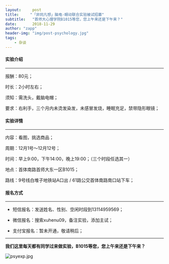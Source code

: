 ```yaml
---
layout:     post
title:     "「非同凡想」脑电-眼动联合实验被试招募"
subtitle:   "首师大心理学院B1015等您，您上午来还是下午来？"
date:       2018-11-29
author: "zapp"
header-img: "img/post-psychology.jpg"
tags:
    - 杂谈
---
```


#### 实验介绍
---

报酬：80元；

时长：2小时左右；

须知：需洗头，戴脑电帽；

要求：右利手，三个月内未烫发染发，未感冒发烧，睡眠充足，禁带隐形眼镜；

#### 实验详情
----

内容：看图，挑选商品；

周期：12月1号～12月12号；

时间：早上9:00，下午14:00，晚上19:00；（三个时段任选其一）

地点：首体南路首师大东一区B1015；

路线：9号线白堆子地铁站A口出 / 61路公交首体南路南口站下车；

#### 报名方式
---

* 短信报名：发送姓名、性别、空闲时段到13114959569；

* 微信报名：搜索xuhenu09，备注实验，添加主试；

* 支付宝报名：暂未开通，敬请稍后；

---

**我们这里每天都有同学过来做实验，B1015等您，您上午来还是下午来？**


![psyexp.jpg](http://pdsh5ir09.bkt.clouddn.com/psyexp.jpg)